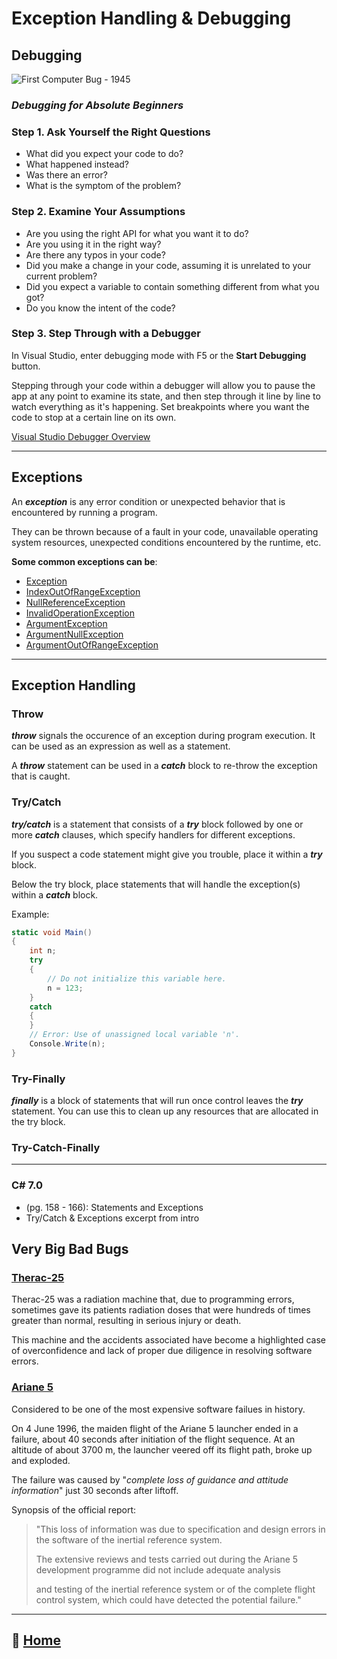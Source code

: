 # Exception Handling & Debugging

## **Debugging**

![First Computer Bug - 1945](/img/1stbug1945.jpeg)

### *Debugging for Absolute Beginners*

### Step 1. Ask Yourself the Right Questions

* What did you expect your code to do?
* What happened instead?
* Was there an error?
* What is the symptom of the problem?

### Step 2. Examine Your Assumptions

* Are you using the right API for what you want it to do?
* Are you using it in the right way?
* Are there any typos in your code?
* Did you make a change in your code, assuming it is unrelated to your current problem?
* Did you expect a variable to contain something different from what you got?
* Do you know the intent of the code?

### Step 3. Step Through with a Debugger

In Visual Studio, enter debugging mode with F5 or the **Start Debugging** button.

Stepping through your code within a debugger will allow you to pause the app at any point to examine its state, and then step through it line by line to watch everything as it's happening. Set breakpoints where you want the code to stop at a certain line on its own.

[Visual Studio Debugger Overview](https://bit.ly/3FeFswp)

_____

## **Exceptions**

An ***exception*** is any error condition or unexpected behavior that is encountered by running a program.

They can be thrown because of a fault in your code, unavailable operating system resources, unexpected conditions encountered by the runtime, etc.

**Some common exceptions can be**:

* [Exception](https://bit.ly/3a4SiPv)
* [IndexOutOfRangeException](https://bit.ly/3a0E8iD)
* [NullReferenceException](https://bit.ly/3DbPmgO)
* [InvalidOperationException](https://bit.ly/2ZVcce8)
* [ArgumentException](https://bit.ly/3uAe0EJ)
* [ArgumentNullException](https://bit.ly/3D8e7Kv)
* [ArgumentOutOfRangeException](https://bit.ly/2YeoYU0)

_____

## **Exception Handling**

### Throw

***throw*** signals the occurence of an exception during program execution. It can be used as an expression as well as a statement.

A ***throw*** statement can be used in a ***catch*** block to re-throw the exception that is caught.

### Try/Catch

***try/catch*** is a statement that consists of a ***try*** block followed by one or more ***catch*** clauses, which specify handlers for different exceptions.

If you suspect a code statement might give you trouble, place it within a ***try*** block.

Below the try block, place statements that will handle the exception(s) within a ***catch*** block.

Example:

```C#
static void Main()
{
    int n;
    try
    {
        // Do not initialize this variable here.
        n = 123;
    }
    catch
    {
    }
    // Error: Use of unassigned local variable 'n'.
    Console.Write(n);
}
```

### Try-Finally

***finally*** is a block of statements that will run once control leaves the ***try*** statement. You can use this to clean up any resources that are allocated in the try block.

### Try-Catch-Finally

_____

### C\# 7.0

* (pg. 158 - 166): Statements and Exceptions
* Try/Catch & Exceptions excerpt from intro

## Very Big Bad Bugs

### [Therac-25](https://www.bugsnag.com/blog/bug-day-race-condition-therac-25)

Therac-25 was a radiation machine that, due to programming errors, sometimes gave its patients radiation doses that were hundreds of times greater than normal, resulting in serious injury or death.

This machine and the accidents associated have become a highlighted case of overconfidence and lack of proper due diligence in resolving software errors.

### [Ariane 5](https://www.bugsnag.com/blog/bug-day-ariane-5-disaster)

Considered to be one of the most expensive software failues in history.

On 4 June 1996, the maiden flight of the Ariane 5 launcher ended in a failure, about 40 seconds after initiation of the flight sequence. At an altitude of about 3700 m, the launcher veered off its flight path, broke up and exploded.

The failure was caused by "*complete loss of guidance and attitude information*" just 30 seconds after liftoff.

Synopsis of the official report:

> "This loss of information was due to specification and design errors in the software of the inertial reference system.
>
> The extensive reviews and tests carried out during the Ariane 5 development programme did not include adequate analysis
>
> and testing of the inertial reference system or of the complete flight control system, which could have detected the potential failure."

_____

## 🏡 [**Home**](https://mistidinzy.github.io/ReadingNotes/)
